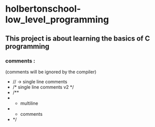 # holbertonschool-low_level_programming

## This project is about learning the basics of C programming

### comments :
(comments will be ignored by the compiler)

- // -> single line comments
- /* single line comments v2 */
- /**
- * multiline                           
- * comments
- */  

 
